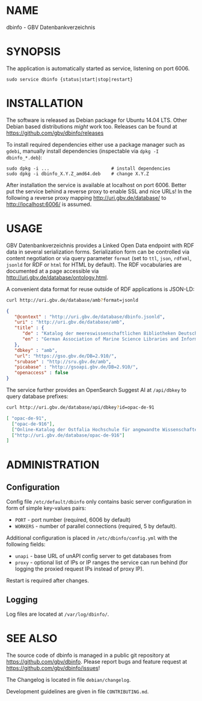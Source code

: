 # NAME

dbinfo - GBV Datenbankverzeichnis

# SYNOPSIS

The application is automatically started as service, listening on port 6006.

    sudo service dbinfo {status|start|stop|restart}

# INSTALLATION

The software is released as Debian package for Ubuntu 14.04 LTS. Other Debian
based distributions *might* work too. Releases can be found at
<https://github.com/gbv/dbinfo/releases>

To install required dependencies either use a package manager such as `gdebi`,
manually install dependencies (inspectable via `dpkg -I dbinfo_*.deb`):

    sudo dpkg -i ...                       # install dependencies
    sudo dpkg -i dbinfo_X.Y.Z_amd64.deb    # change X.Y.Z

After installation the service is available at localhost on port 6006. Better
put the service behind a reverse proxy to enable SSL and nice URLs! In the
following a reverse proxy mapping <http://uri.gbv.de/database/> to
<http://localhost:6006/> is assumed.

# USAGE

GBV Datenbankverzeichnis provides a Linked Open Data endpoint with RDF data in
several serialization forms. Serialization form can be controlled via content
negotiation or via query parameter `format` (set to `ttl`, `json`, `rdfxml`,
`jsonld` for RDF or `html` for HTML by default). The RDF vocabularies are
documented at a page accessible via <http://uri.gbv.de/database/ontology.html>.

A convenient data format for reuse outside of RDF applications is JSON-LD:

```bash
curl http://uri.gbv.de/database/amb?format=jsonld
```

```json
{
   "@context" : "http://uri.gbv.de/database/dbinfo.jsonld",
   "uri" : "http://uri.gbv.de/database/amb",
   "title" : {
      "de" : "Katalog der meereswissenschaftlichen Bibliotheken Deutschlands",
      "en" : "German Association of Marine Science Libraries and Information Centers Catalogue"
   },
   "dbkey" : "amb",
   "url": "https://gso.gbv.de/DB=2.910/",
   "srubase" : "http://sru.gbv.de/amb",
   "picabase" : "http://gsoapi.gbv.de/DB=2.910/",
   "openaccess" : false
}
```

The service further provides an OpenSearch Suggest AI at `/api/dbkey` to query
database prefixes:

```bash
curl http://uri.gbv.de/database/api/dbkey?id=opac-de-91
```

```json
[ "opac-de-91",
  ["opac-de-916"],
  ["Online-Katalog der Ostfalia Hochschule für angewandte Wissenschaften"],
  ["http://uri.gbv.de/database/opac-de-916"]
]
```

# ADMINISTRATION

## Configuration

Config file `/etc/default/dbinfo` only contains basic server configuration
in form of simple key-values pairs:

* `PORT`    - port number (required, 6006 by default)
* `WORKERS` - number of parallel connections (required, 5 by default).

Additional configuration is placed in `/etc/dbinfo/config.yml` with
the following fields:

* `unapi` - base URL of unAPI config server to get databases from
* `proxy` - optional list of IPs or IP ranges the service can run behind
  (for logging the proxied request IPs instead of proxy IP).

Restart is required after changes.

## Logging

Log files are located at `/var/log/dbinfo/`.

# SEE ALSO

The source code of dbinfo is managed in a public git repository at
<https://github.com/gbv/dbinfo>. Please report bugs and feature request at
<https://github.com/gbv/dbinfo/issues>!

The Changelog is located in file `debian/changelog`.

Development guidelines are given in file `CONTRIBUTING.md`.
